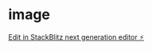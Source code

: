 # image

[Edit in StackBlitz next generation editor ⚡️](https://stackblitz.com/~/github.com/Xiamon123/image)